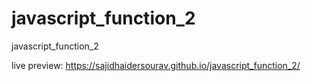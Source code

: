 # javascript_function_2
javascript_function_2

live preview:
https://sajidhaidersourav.github.io/javascript_function_2/
